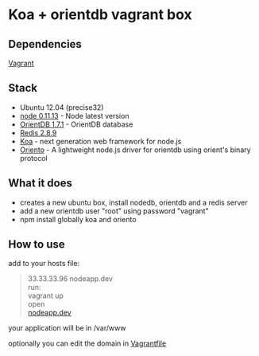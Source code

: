# Koa + orientdb vagrant box
  
## Dependencies
[Vagrant](http://www.vagrantup.com/)

## Stack  
+ Ubuntu 12.04 (precise32)
+ [node 0.11.13](https://launchpad.net/~chris-lea/+archive/node.js-devel) - Node latest version  
+ [OrientDB 1.7.1](http://www.orientechnologies.com/orientdb/) - OrientDB database  
+ [Redis 2.8.9](https://launchpad.net/~chris-lea/+archive/redis-server)  
+ [Koa](http://koajs.com/) - next generation web framework for node.js  
+ [Oriento](https://github.com/codemix/oriento) - A lightweight node.js driver for orientdb using orient's binary protocol  

## What it does
+ creates a new ubuntu box, install nodedb, orientdb and a redis server
+ add a new orientdb user "root" using password "vagrant"   
+ npm install globally koa and oriento

## How to use
add to your hosts file:  
>33.33.33.96 nodeapp.dev  
run:  
>vagrant up  
open   
>[nodeapp.dev](http://nodeapp.dev)  
  
your application will be in /var/www  
  
optionally you can edit the domain in [Vagrantfile](https://github.com/gusnips/vagrant-koa/blob/master/Vagrantfile)  
